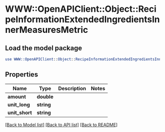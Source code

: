 # WWW::OpenAPIClient::Object::RecipeInformationExtendedIngredientsInnerMeasuresMetric

## Load the model package
```perl
use WWW::OpenAPIClient::Object::RecipeInformationExtendedIngredientsInnerMeasuresMetric;
```

## Properties
Name | Type | Description | Notes
------------ | ------------- | ------------- | -------------
**amount** | **double** |  | 
**unit_long** | **string** |  | 
**unit_short** | **string** |  | 

[[Back to Model list]](../README.md#documentation-for-models) [[Back to API list]](../README.md#documentation-for-api-endpoints) [[Back to README]](../README.md)


